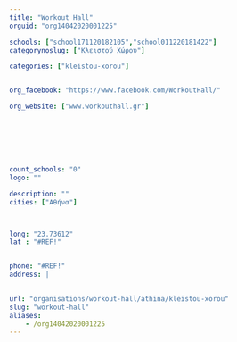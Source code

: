 ```yaml
---
title: "Workout Hall"
orguid: "org14042020001225"

schools: ["school171120182105","school011220181422"]
categorynoslug: ["Κλειστού Χώρου"]

categories: ["kleistou-xorou"]


org_facebook: "https://www.facebook.com/WorkoutHall/"

org_website: ["www.workouthall.gr"]







count_schools: "0"
logo: ""

description: ""
cities: ["Αθήνα"]



long: "23.73612"
lat : "#REF!"


phone: "#REF!"
address: |
    

url: "organisations/workout-hall/athina/kleistou-xorou"
slug: "workout-hall"
aliases:
    - /org14042020001225
---
```



